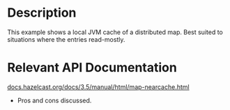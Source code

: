 # Description

This example shows a local JVM cache of a distributed map. Best suited to situations where the entries read-mostly.

# Relevant API Documentation

[docs.hazelcast.org/docs/3.5/manual/html/map-nearcache.html](http://docs.hazelcast.org/docs/3.5/manual/html/map-nearcache.html)

  - Pros and cons discussed.

